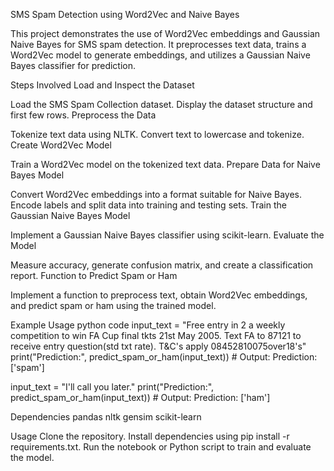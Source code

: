 SMS Spam Detection using Word2Vec and Naive Bayes

This project demonstrates the use of Word2Vec embeddings and Gaussian Naive Bayes for SMS spam detection. It preprocesses text data, trains a Word2Vec model to generate embeddings, and utilizes a Gaussian Naive Bayes classifier for prediction.

Steps Involved
Load and Inspect the Dataset

Load the SMS Spam Collection dataset.
Display the dataset structure and first few rows.
Preprocess the Data

Tokenize text data using NLTK.
Convert text to lowercase and tokenize.
Create Word2Vec Model

Train a Word2Vec model on the tokenized text data.
Prepare Data for Naive Bayes Model

Convert Word2Vec embeddings into a format suitable for Naive Bayes.
Encode labels and split data into training and testing sets.
Train the Gaussian Naive Bayes Model

Implement a Gaussian Naive Bayes classifier using scikit-learn.
Evaluate the Model

Measure accuracy, generate confusion matrix, and create a classification report.
Function to Predict Spam or Ham

Implement a function to preprocess text, obtain Word2Vec embeddings, and predict spam or ham using the trained model.

Example Usage
python code
input_text = "Free entry in 2 a weekly competition to win FA Cup final tkts 21st May 2005. Text FA to 87121 to receive entry question(std txt rate). T&C's apply 08452810075over18's"
print("Prediction:", predict_spam_or_ham(input_text))  # Output: Prediction: ['spam']

input_text = "I'll call you later."
print("Prediction:", predict_spam_or_ham(input_text))  # Output: Prediction: ['ham']

Dependencies
pandas
nltk
gensim
scikit-learn

Usage
Clone the repository.
Install dependencies using pip install -r requirements.txt.
Run the notebook or Python script to train and evaluate the model.
